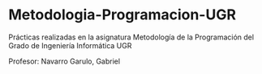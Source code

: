 # Metodologia-Programacion-UGR
Prácticas realizadas en la asignatura Metodología de la Programación del Grado de Ingeniería Informática UGR

Profesor: Navarro Garulo, Gabriel
